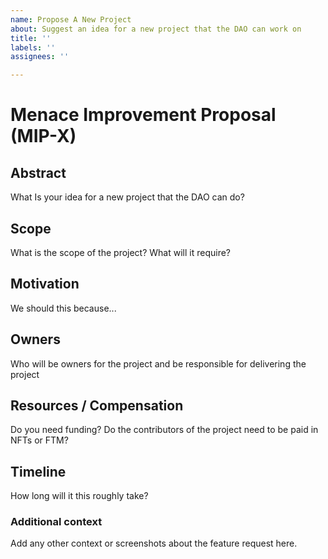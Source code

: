 ```yaml
---
name: Propose A New Project
about: Suggest an idea for a new project that the DAO can work on
title: ''
labels: ''
assignees: ''

---
```


# Menace Improvement Proposal (MIP-X)

## Abstract
What Is your idea for a new project that the DAO can do?

## Scope
What is the scope of the project? What will it require?

## Motivation
We should this because...

## Owners
Who will be owners for the project and be responsible for delivering the project

## Resources / Compensation
Do you need funding? Do the contributors of the project need to be paid in NFTs or FTM? 

## Timeline
How long will it this roughly take?

### Additional context
Add any other context or screenshots about the feature request here.

